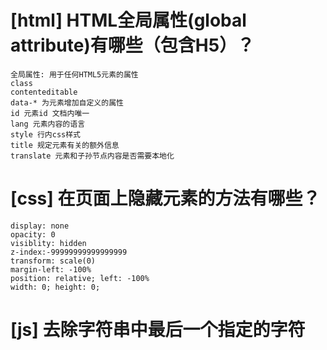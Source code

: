 # [html] HTML全局属性(global attribute)有哪些（包含H5）？
    全局属性: 用于任何HTML5元素的属性
    class
    contenteditable
    data-* 为元素增加自定义的属性
    id 元素id 文档内唯一
    lang 元素内容的语言
    style 行内css样式
    title 规定元素有关的额外信息
    translate 元素和子孙节点内容是否需要本地化
# [css] 在页面上隐藏元素的方法有哪些？
    display: none
    opacity: 0
    visiblity: hidden
    z-index:-99999999999999999
    transform: scale(0)
    margin-left: -100%
    position: relative; left: -100%
    width: 0; height: 0;
# [js] 去除字符串中最后一个指定的字符

	